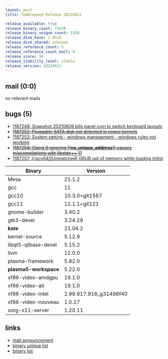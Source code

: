 ```yaml
---
layout: post
title: Tumbleweed Release 20210612

release_available: true
release_binary_count: 71630
release_binary_unique_count: 1358
release_disk_base: 2.0GiB
release_disk_shared: unknown
release_reference_count: 5
release_reference_count_mail: 0
release_score: 94
release_stability_level: stable
release_version: 20210612
---
```


## mail (0:0)

no relevant mails

## bugs (5)

<!--more-->

- [1187248: Snapshot 20210609 kills panel icon to switch keyboard layouts](https://bugzilla.opensuse.org/show_bug.cgi?id=1187248)
- ~~[1187252: Pluggable SATA disk not detected in newer kernels](https://bugzilla.opensuse.org/show_bug.cgi?id=1187252)~~
- [1187253: System setting - windows management - windows rules not working](https://bugzilla.opensuse.org/show_bug.cgi?id=1187253)
- ~~[1187254: Clang 9 ignoring \[\[__no_unique_address__\]\] causes miscompilations with libstdc++ 11](https://bugzilla.opensuse.org/show_bug.cgi?id=1187254)~~
- [1187257: \[riscv64\]\[Unmatched\] GRUB out of memory while loading initrd](https://bugzilla.opensuse.org/show_bug.cgi?id=1187257)

Binary | Version
--- | ---
Mesa | 21.1.2
gcc | 11
gcc10 | 10.3.0+git1587
gcc11 | 11.1.1+git121
gnome-builder | 3.40.2
gtk3-devel | 3.24.29
**kate** | 21.04.2
kernel-source | 5.12.9
libqt5-qtbase-devel | 5.15.2
llvm | 12.0.0
plasma-framework | 5.82.0
**plasma5-workspace** | 5.22.0
xf86-video-amdgpu | 19.1.0
xf86-video-ati | 19.1.0
xf86-video-intel | 2.99.917.916_g31486f40
xf86-video-nouveau | 1.0.17
xorg-x11-server | 1.20.11

## links

- [mail announcement](https://lists.opensuse.org/archives/list/factory@lists.opensuse.org/thread/H7JWV7TLZSRQJ2SEMAFUS5YQ3CZIW52W)
- [binary unique list](http://download.opensuse.org/history/20210612/rpm.unique.list)
- [binary list](http://download.opensuse.org/history/20210612/rpm.list)
